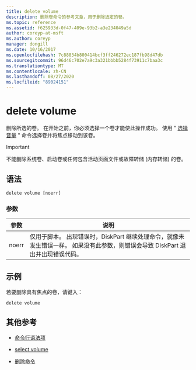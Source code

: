 ```yaml
---
title: delete volume
description: 删除卷命令的参考文章，用于删除选定的卷。
ms.topic: reference
ms.assetid: f625933d-0f47-409e-93b2-a3e234049a5d
author: coreyp-at-msft
ms.author: coreyp
manager: dongill
ms.date: 10/16/2017
ms.openlocfilehash: 7c88834b800414bcf3ff246272ec187fb98d47db
ms.sourcegitcommit: 96d46c702e7a9c3a321bbbb5284f73911c7baa3c
ms.translationtype: MT
ms.contentlocale: zh-CN
ms.lasthandoff: 08/27/2020
ms.locfileid: "89024151"
---
```

# <a name="delete-volume"></a>delete volume

删除所选的卷。 在开始之前，你必须选择一个卷才能使此操作成功。 使用 " [选择音量](select-volume.md) " 命令选择卷并将焦点移动到该卷。

> [!IMPORTANT]
> 不能删除系统卷、启动卷或任何包含活动页面文件或故障转储 (内存转储) 的卷。

## <a name="syntax"></a>语法

```
delete volume [noerr]
```

### <a name="parameters"></a>参数

| 参数 | 说明 |
| --------- | ----------- |
| noerr | 仅用于脚本。 出现错误时，DiskPart 继续处理命令，就像未发生错误一样。 如果没有此参数，则错误会导致 DiskPart 退出并出现错误代码。 |

## <a name="examples"></a>示例

若要删除具有焦点的卷，请键入：

```
delete volume
```

## <a name="additional-references"></a>其他参考

- [命令行语法项](command-line-syntax-key.md)

- [select volume](select-volume.md)

- [删除命令](delete.md)